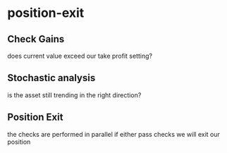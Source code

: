 # position-exit

## Check Gains

does current value exceed our take profit setting?

## Stochastic analysis

is the asset still trending in the right direction?

## Position Exit

the checks are performed in parallel
if either pass checks we will exit our position
